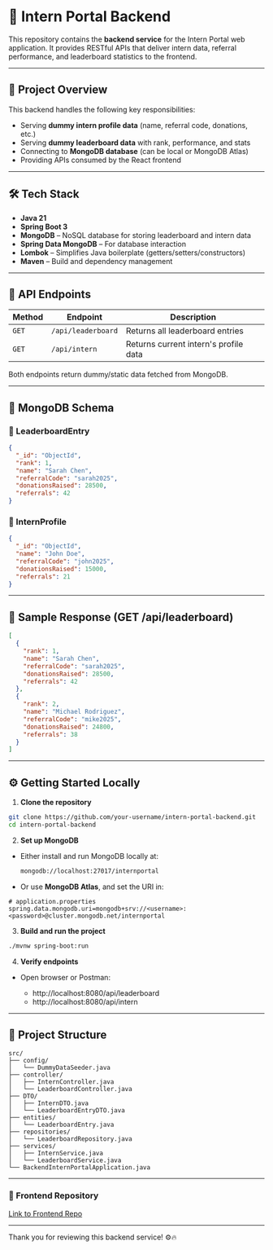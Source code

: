 
# 🚀 Intern Portal Backend

This repository contains the **backend service** for the Intern Portal web application. It provides RESTful APIs that deliver intern data, referral performance, and leaderboard statistics to the frontend.

---

## 📌 Project Overview

This backend handles the following key responsibilities:

- Serving **dummy intern profile data** (name, referral code, donations, etc.)
- Serving **dummy leaderboard data** with rank, performance, and stats
- Connecting to **MongoDB database** (can be local or MongoDB Atlas)
- Providing APIs consumed by the React frontend

---

## 🛠️ Tech Stack

- **Java 21**
- **Spring Boot 3**
- **MongoDB** – NoSQL database for storing leaderboard and intern data
- **Spring Data MongoDB** – For database interaction
- **Lombok** – Simplifies Java boilerplate (getters/setters/constructors)
- **Maven** – Build and dependency management

---

## 🔌 API Endpoints

| Method | Endpoint              | Description                           |
|--------|-----------------------|---------------------------------------|
| `GET`  | `/api/leaderboard`    | Returns all leaderboard entries       |
| `GET`  | `/api/intern`         | Returns current intern's profile data |

Both endpoints return dummy/static data fetched from MongoDB.

---

## 🧩 MongoDB Schema

### 📄 LeaderboardEntry

```json
{
  "_id": "ObjectId",
  "rank": 1,
  "name": "Sarah Chen",
  "referralCode": "sarah2025",
  "donationsRaised": 28500,
  "referrals": 42
}
```

### 📄 InternProfile

```json
{
  "_id": "ObjectId",
  "name": "John Doe",
  "referralCode": "john2025",
  "donationsRaised": 15000,
  "referrals": 21
}
```

---

## 🧪 Sample Response (GET /api/leaderboard)

```json
[
  {
    "rank": 1,
    "name": "Sarah Chen",
    "referralCode": "sarah2025",
    "donationsRaised": 28500,
    "referrals": 42
  },
  {
    "rank": 2,
    "name": "Michael Rodriguez",
    "referralCode": "mike2025",
    "donationsRaised": 24800,
    "referrals": 38
  }
]
```

---

## ⚙️ Getting Started Locally

1. **Clone the repository**

```bash
git clone https://github.com/your-username/intern-portal-backend.git
cd intern-portal-backend
```

2. **Set up MongoDB**

- Either install and run MongoDB locally at:
  
  ```bash
  mongodb://localhost:27017/internportal
  ```

- Or use **MongoDB Atlas**, and set the URI in:

```properties
# application.properties
spring.data.mongodb.uri=mongodb+srv://<username>:<password>@cluster.mongodb.net/internportal
```

3. **Build and run the project**

```bash
./mvnw spring-boot:run
```

4. **Verify endpoints**

- Open browser or Postman:

  - http://localhost:8080/api/leaderboard
  - http://localhost:8080/api/intern

---

## 📂 Project Structure

```
src/
├── config/
│   └── DummyDataSeeder.java
├── controller/
│   ├── InternController.java
│   └── LeaderboardController.java
├── DTO/
│   ├── InternDTO.java
│   └── LeaderboardEntryDTO.java
├── entities/
│   └── LeaderboardEntry.java
├── repositories/
│   └── LeaderboardRepository.java
├── services/
│   ├── InternService.java
│   └── LeaderboardService.java
└── BackendInternPortalApplication.java
```

---

### 🔗 Frontend Repository

[Link to Frontend Repo](https://github.com/jatin-ukey21/Frontend-internPortal)

---

Thank you for reviewing this backend service! ⚙️🔥
